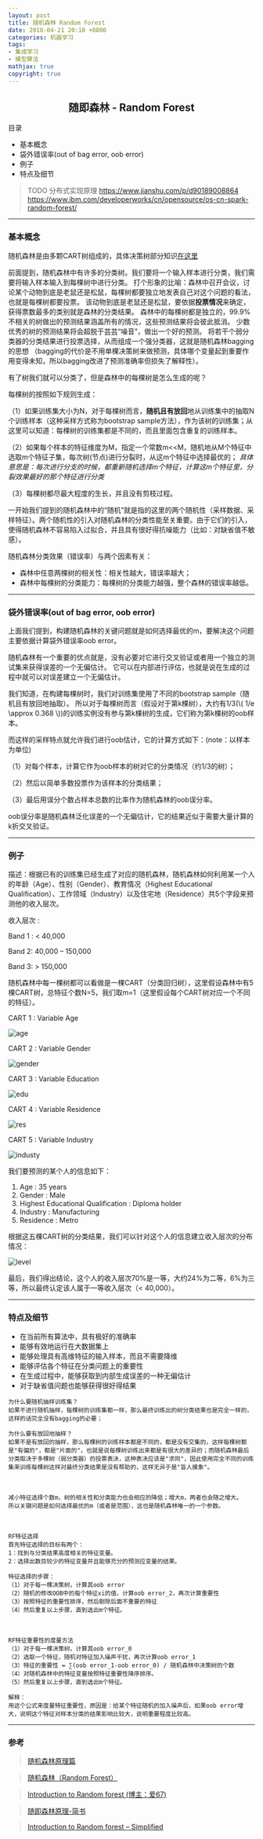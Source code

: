 ```yaml
---
layout: post
title: 随机森林 Random Forest
date: 2018-04-21 20:10 +0800
categories: 机器学习
tags:
- 集成学习
- 模型算法
mathjax: true
copyright: true
---
```


## <center> 随即森林 - Random Forest </center>

目录
* 基本概念
* 袋外错误率(out of bag error, oob error)
* 例子
* 特点及细节

> TODO 分布式实现原理 
> https://www.jianshu.com/p/d90189008864 
> https://www.ibm.com/developerworks/cn/opensource/os-cn-spark-random-forest/

------

### 基本概念

随机森林是由多颗CART树组成的，具体决策树部分知识[在这里](/2018/03/decision-tree/)

前面提到，随机森林中有许多的分类树。我们要将一个输入样本进行分类，我们需要将输入样本输入到每棵树中进行分类。
打个形象的比喻：森林中召开会议，讨论某个动物到底是老鼠还是松鼠，每棵树都要独立地发表自己对这个问题的看法，也就是每棵树都要投票。
该动物到底是老鼠还是松鼠，要依据**投票情况**来确定，获得票数最多的类别就是森林的分类结果。
森林中的每棵树都是独立的，99.9%不相关的树做出的预测结果涵盖所有的情况，这些预测结果将会彼此抵消。
少数优秀的树的预测结果将会超脱于芸芸“噪音”，做出一个好的预测。
将若干个弱分类器的分类结果进行投票选择，从而组成一个强分类器，这就是随机森林bagging的思想
（bagging的代价是不用单棵决策树来做预测，具体哪个变量起到重要作用变得未知，所以bagging改进了预测准确率但损失了解释性）。

有了树我们就可以分类了，但是森林中的每棵树是怎么生成的呢？

每棵树的按照如下规则生成：

（1）如果训练集大小为N，对于每棵树而言，**随机且有放回**地从训练集中的抽取N个训练样本（这种采样方式称为bootstrap sample方法），作为该树的训练集；从这里可以知道：每棵树的训练集都是不同的，而且里面包含重复的训练样本。

（2）如果每个样本的特征维度为M，指定一个常数m<<M，随机地从M个特征中选取m个特征子集，每次树(节点)进行分裂时，从这m个特征中选择最优的；
*具体意思是：每次进行分支的时候，都重新随机选择m个特征，计算这m个特征里，分裂效果最好的那个特征进行分类*

（3）每棵树都尽最大程度的生长，并且没有剪枝过程。

一开始我们提到的随机森林中的“随机”就是指的这里的两个随机性（采样数据、采样特征）。两个随机性的引入对随机森林的分类性能至关重要。由于它们的引入，使得随机森林不容易陷入过拟合，并且具有很好得抗噪能力（比如：对缺省值不敏感）。

随机森林分类效果（错误率）与两个因素有关：
* 森林中任意两棵树的相关性：相关性越大，错误率越大；
* 森林中每棵树的分类能力：每棵树的分类能力越强，整个森林的错误率越低。


-------

### 袋外错误率(out of bag error, oob error)

上面我们提到，构建随机森林的关键问题就是如何选择最优的m，要解决这个问题主要依据计算袋外错误率oob error。

随机森林有一个重要的优点就是，没有必要对它进行交叉验证或者用一个独立的测试集来获得误差的一个无偏估计。
它可以在内部进行评估，也就是说在生成的过程中就可以对误差建立一个无偏估计。

我们知道，在构建每棵树时，我们对训练集使用了不同的bootstrap sample（随机且有放回地抽取）。
所以对于每棵树而言（假设对于第k棵树），大约有1/3(\\( 1/e \approx 0.368 \\))的训练实例没有参与第k棵树的生成，它们称为第k棵树的oob样本。

而这样的采样特点就允许我们进行oob估计，它的计算方式如下：(note：以样本为单位)

（1）对每个样本，计算它作为oob样本的树对它的分类情况（约1/3的树）；

（2）然后以简单多数投票作为该样本的分类结果；

（3）最后用误分个数占样本总数的比率作为随机森林的oob误分率。

oob误分率是随机森林泛化误差的一个无偏估计，它的结果近似于需要大量计算的k折交叉验证。


------

### 例子

描述：根据已有的训练集已经生成了对应的随机森林，随机森林如何利用某一个人的年龄（Age）、性别（Gender）、教育情况（Highest Educational Qualification）、工作领域（Industry）以及住宅地（Residence）共5个字段来预测他的收入层次。

收入层次 :

  Band 1 : < 40,000

  Band 2: 40,000 – 150,000

  Band 3: > 150,000

随机森林中每一棵树都可以看做是一棵CART（分类回归树），这里假设森林中有5棵CART树，总特征个数N=5，我们取m=1（这里假设每个CART树对应一个不同的特征）。

CART 1 : Variable Age

![age](/posts_res/2018-04-21-randomforest/3-1.png)

CART 2 : Variable Gender

![gender](/posts_res/2018-04-21-randomforest/3-2.png)

CART 3 : Variable Education

![edu](/posts_res/2018-04-21-randomforest/3-3.png)

CART 4 : Variable Residence

![res](/posts_res/2018-04-21-randomforest/3-4.png)

CART 5 : Variable Industry

![industy](/posts_res/2018-04-21-randomforest/3-5.png)


我们要预测的某个人的信息如下：

1. Age : 35 years
2. Gender : Male
3. Highest Educational Qualification : Diploma holder
4. Industry : Manufacturing
5. Residence : Metro

根据这五棵CART树的分类结果，我们可以针对这个人的信息建立收入层次的分布情况：

![level](/posts_res/2018-04-21-randomforest/3-6.png)

最后，我们得出结论，这个人的收入层次70%是一等，大约24%为二等，6%为三等，所以最终认定该人属于一等收入层次（< 40,000）。


-------

### 特点及细节

* 在当前所有算法中，具有极好的准确率
* 能够有效地运行在大数据集上
* 能够处理具有高维特征的输入样本，而且不需要降维
* 能够评估各个特征在分类问题上的重要性
* 在生成过程中，能够获取到内部生成误差的一种无偏估计
* 对于缺省值问题也能够获得很好得结果

```
为什么要随机抽样训练集？
如果不进行随机抽样，每棵树的训练集都一样，那么最终训练出的树分类结果也是完全一样的，这样的话完全没有bagging的必要；

为什么要有放回地抽样？
如果不是有放回的抽样，那么每棵树的训练样本都是不同的，都是没有交集的，这样每棵树都是"有偏的"，都是"片面的"，也就是说每棵树训练出来都是有很大的差异的；而随机森林最后分类取决于多棵树（弱分类器）的投票表决，这种表决应该是"求同"，因此使用完全不同的训练集来训练每棵树这样对最终分类结果是没有帮助的，这样无异于是"盲人摸象"。
```

<br>

```
减小特征选择个数m，树的相关性和分类能力也会相应的降低；增大m，两者也会随之增大。
所以关键问题是如何选择最优的m（或者是范围），这也是随机森林唯一的一个参数。
```

<br>

```
RF特征选择
首先特征选择的目标有两个：
1：找到与分类结果高度相关的特征变量。
2：选择出数目较少的特征变量并且能够充分的预测应变量的结果。

特征选择的步骤：
（1）对于每一棵决策树，计算其oob error
（2）随机的修改OOB中的每个特征xi的值，计算oob error_2，再次计算重要性
（3）按照特征的重要性排序，然后剔除后面不重要的特征
（4）然后重复以上步骤，直到选出m个特征。
```

<br>

```
RF特征重要性的度量方法
（1）对于每一棵决策树，计算其oob error_0
（2）选取一个特征，随机对特征加入噪声干扰，再次计算oob error_1
（3）特征的重要性 = ∑(oob error_1-oob error_0) / 随机森林中决策树的个数
（4）对随机森林中的特征变量按照特征重要性降序排序。
（5）然后重复以上步骤，直到选出m个特征。

解释：
用这个公式来度量特征重要性，原因是：给某个特征随机的加入噪声后，如果oob error增大，说明这个特征对样本分类的结果影响比较大，说明重要程度比较高。
```


-------

### 参考

> [随机森林原理篇](https://blog.csdn.net/a819825294/article/details/51177435)

> [随机森林（Random Forest）](https://www.cnblogs.com/maybe2030/p/4585705.html)

> [Introduction to Random forest (博主：爱67)](http://www.cnblogs.com/Bfrican/p/4463292.html)

> [随即森林原理-简书](https://www.jianshu.com/p/57e862d695f2)

> [Introduction to Random forest – Simplified](https://www.analyticsvidhya.com/blog/2014/06/introduction-random-forest-simplified/)